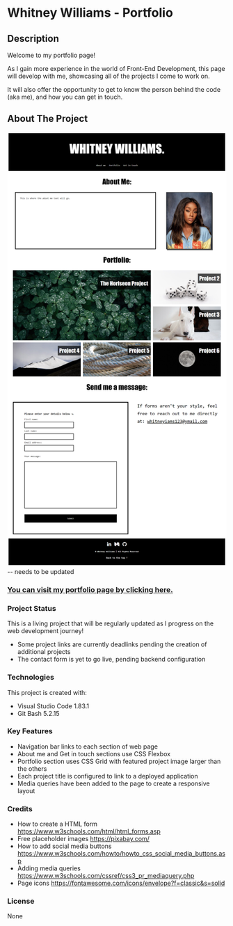 # Whitney Williams - Portfolio

## Description

Welcome to my portfolio page! 

As I gain more experience in the world of Front-End Development, this page will develop with me, showcasing all of the projects I come to work on. 

It will also offer the opportunity to get to know the person behind the code (aka me), and how you can get in touch. 

## About The Project

![Screenshot image of portfolio page](./images/Whitney-s-Portfolio-Homepage.png) -- needs to be updated

### [You can visit my portfolio page by clicking here.](https://whit-williams.github.io/ww-portfolio/)

### Project Status
This is a living project that will be regularly updated as I progress on the web development journey!

- Some project links are currently deadlinks pending the creation of additional projects
- The contact form is yet to go live, pending backend configuration

### Technologies
This project is created with:

- Visual Studio Code 1.83.1
- Git Bash 5.2.15

### Key Features
- Navigation bar links to each section of web page
- About me and Get in touch sections use CSS Flexbox
- Portfolio section uses CSS Grid with featured project image larger than the others
- Each project title is configured to link to a deployed application
- Media queries have been added to the page to create a responsive layout

### Credits
- How to create a HTML form https://www.w3schools.com/html/html_forms.asp
- Free placeholder images https://pixabay.com/
- How to add social media buttons https://www.w3schools.com/howto/howto_css_social_media_buttons.asp
- Adding media queries https://www.w3schools.com/cssref/css3_pr_mediaquery.php
- Page icons https://fontawesome.com/icons/envelope?f=classic&s=solid

### License 
None


